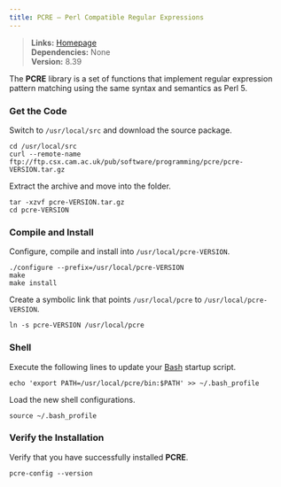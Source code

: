 ```yaml
---
title: PCRE — Perl Compatible Regular Expressions
---
```


> **Links:** [Homepage](http://pcre.org/)  
> **Dependencies:** None  
> **Version:** <span id="version">8.39</span>

The **PCRE** library is a set of functions that implement regular expression pattern matching using the same syntax and semantics as Perl 5.


### Get the Code

Switch to `/usr/local/src` and download the source package.

	cd /usr/local/src
	curl --remote-name ftp://ftp.csx.cam.ac.uk/pub/software/programming/pcre/pcre-VERSION.tar.gz

Extract the archive and move into the folder.

	tar -xzvf pcre-VERSION.tar.gz
	cd pcre-VERSION


### Compile and Install

Configure, compile and install into `/usr/local/pcre-VERSION`.

	./configure --prefix=/usr/local/pcre-VERSION
	make
	make install

Create a symbolic link that points `/usr/local/pcre` to `/usr/local/pcre-VERSION`.

	ln -s pcre-VERSION /usr/local/pcre


### Shell

Execute the following lines to update your [Bash](http://en.wikipedia.org/wiki/Bash_%28Unix_shell%29) startup script.

	echo 'export PATH=/usr/local/pcre/bin:$PATH' >> ~/.bash_profile

Load the new shell configurations.

	source ~/.bash_profile


### Verify the Installation

Verify that you have successfully installed **PCRE**.

	pcre-config --version
